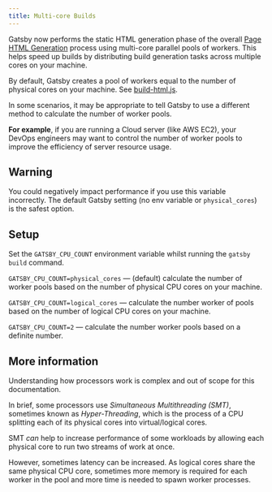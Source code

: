 ```yaml
---
title: Multi-core Builds
---
```


Gatsby now performs the static HTML generation phase of the overall [Page HTML Generation](/docs/html-generation/) process using multi-core parallel pools of workers. This helps speed up builds by distributing build generation tasks across multiple cores on your machine.

By default, Gatsby creates a pool of workers equal to the number of physical cores on your machine. See [build-html.js](/docs/html-generation/#build-htmljs).

In some scenarios, it may be appropriate to tell Gatsby to use a different method to calculate the number of worker pools.

**For example**, if you are running a Cloud server (like AWS EC2), your DevOps engineers may want to control the number of worker pools to improve the efficiency of server resource usage.

## Warning

You could negatively impact performance if you use this variable incorrectly. The default Gatsby setting (no env variable or `physical_cores`) is the safest option.

## Setup

Set the `GATSBY_CPU_COUNT` environment variable whilst running the `gatsby build` command.

`GATSBY_CPU_COUNT=physical_cores` ― (default) calculate the number of worker pools based on the number of physical CPU cores on your machine.

`GATSBY_CPU_COUNT=logical_cores` ― calculate the number worker of pools based on the number of logical CPU cores on your machine.

`GATSBY_CPU_COUNT=2` ― calculate the number worker pools based on a definite number.

## More information

Understanding how processors work is complex and out of scope for this documentation.

In brief, some processors use _Simultaneous Multithreading (SMT)_, sometimes known as _Hyper-Threading_, which is the process of a CPU splitting each of its physical cores into virtual/logical cores.

SMT _can_ help to increase performance of some workloads by allowing each physical core to run two streams of work at once.

However, sometimes latency can be increased. As logical cores share the same physical CPU core, sometimes more memory is required for each worker in the pool and more time is needed to spawn worker processes.
